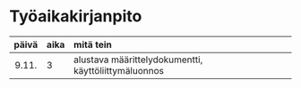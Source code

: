 # Työaikakirjanpito

| päivä | aika | mitä tein  |
| :----:|:-----| :-----|
| 9.11. | 3    | alustava määrittelydokumentti, käyttöliittymäluonnos |
